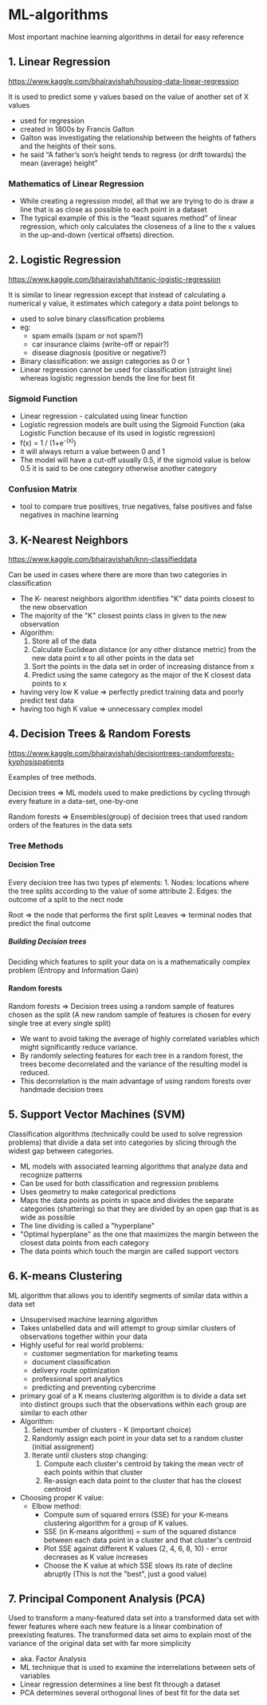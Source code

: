 ML-algorithms
=============
Most important machine learning algorithms in detail for easy reference

## 1. Linear Regression
https://www.kaggle.com/bhairavishah/housing-data-linear-regression

It is used to predict some y values based on the value of another set of X values

- used for regression
- created in 1800s by Francis Galton
- Galton was investigating the relationship between the heights of fathers and the heights of their sons.
- he said “A father’s son’s height tends to regress (or drift towards) the mean (average) height”

### Mathematics of Linear Regression
- While creating a regression model, all that we are trying to do is draw a line that is as close as possible to each point in a dataset
- The typical example of this is the “least squares method” of linear regression, which only calculates the closeness of a line to the x values in the up-and-down (vertical offsets) direction.

## 2. Logistic Regression
https://www.kaggle.com/bhairavishah/titanic-logistic-regression

It is similar to linear regression except that instead of calculating a numerical y value, it estimates which category a data point belongs to

- used to solve binary classification problems
- eg: 
  - spam emails (spam or not spam?)
  - car insurance claims (write-off or repair?)
  - disease diagnosis (positive or negative?)
- Binary classification: we assign categories as 0 or 1
- Linear regression cannot be used for classification (straight line) whereas logistic regression bends the line for best fit

### Sigmoid Function
- Linear regression - calculated using linear function
- Logistic regression models are built using the Sigmoid Function (aka Logistic Function because of its used in logistic regression)
- f(x) = 1 / (1+e<sup>-(x)</sup>)
- it will always return a value between 0 and 1
- The model will have a cut-off usually 0.5, if the sigmoid value is below 0.5 it is said to be one category otherwise another category

### Confusion Matrix
- tool to compare true positives, true negatives, false positives and false negatives in machine learning

## 3. K-Nearest Neighbors
https://www.kaggle.com/bhairavishah/knn-classifieddata

Can be used in cases where there are more than two categories in classification

- The K- nearest neighbors algorithm identifies "K" data points closest to the new observation
- The majority of the "K" closest points class in given to the new observation
- Algorithm:
    1. Store all of the data
    2. Calculate Euclidean distance (or any other distance metric) from the new data point x to all other points in the data set
    3. Sort the points in the data set in order of increasing distance from x
    4. Predict using the same category as the major of the K closest data points to x
- having very low K value => perfectly predict training data and poorly predict test data
- having too high K value => unnecessary complex model

## 4. Decision Trees & Random Forests
https://www.kaggle.com/bhairavishah/decisiontrees-randomforests-kyphosispatients

Examples of tree methods.

Decision trees => ML models used to make predictions by cycling through every feature in a data-set, one-by-one

Random forests => Ensembles(group) of decision trees that used random orders of the features in the data sets

### Tree Methods
#### Decision Tree
Every decision tree has two types pf elements:
    1. Nodes: locations where the tree splits according to the value of some attribute
    2. Edges: the outcome of a split to the nect node

Root => the node that performs the first split
Leaves => terminal nodes that predict the final outcome

##### Building Decision trees
Deciding which features to split your data on is a mathematically complex problem (Entropy and Information Gain)

#### Random forests
Random forests => Decision trees using a random sample of features chosen as the split (A new random sample of features is chosen for every single tree at every single split)

- We want to avoid taking the average of highly correlated variables which might significantly reduce variance.
- By randomly selecting features for each tree in a random forest, the trees become decorrelated and the variance of the resulting model is reduced. 
- This decorrelation is the main advantage of using random forests over handmade decision trees

## 5. Support Vector Machines (SVM)
Classification algorithms (technically could be used to solve regression problems) that divide a data set into categories by slicing through the widest gap between categories.

- ML models with associated learning algorithms that analyze data and recognize patterns
- Can be used for both classification and regression problems
- Uses geometry to make categorical predictions
- Maps the data points as points in space and divides the separate categories (shattering) so that they are divided by an open gap that is as wide as possible
- The line dividing is called a "hyperplane"
- "Optimal hyperplane" as the one that maximizes the margin between the closest data points from each category
- The data points which touch the margin are called support vectors

## 6. K-means Clustering
ML algorithm that allows you to identify segments of similar data within a data set

- Unsupervised machine learning algorithm
- Takes unlabelled data and will attempt to group similar clusters of observations together within your data
- Highly useful for real world problems:
  - customer segmentation for marketing teams
  - document classification
  - delivery route optimization
  - professional sport analytics
  - predicting and preventing cybercrime
- primary goal of a K means clustering algorithm is to divide a data set into distinct groups such that the observations within each group are similar to each other
- Algorithm:
    1. Select number of clusters - K (important choice)
    2. Randomly assign each point in your data set to a random cluster (initial assignment)
    3. Iterate until clusters stop changing:
       1. Compute each cluster's centroid by taking the mean vectr of each points within that cluster
       2. Re-assign each data point to the cluster that has the closest centroid
- Choosing proper K value:
  - Elbow method: 
    - Compute sum of squared errors (SSE) for your K-means clustering algorithm for a group of K values. 
    - SSE (in K-means algorithm) = sum of the squared distance between each data point in a cluster and that cluster's centroid
    - Plot SSE against different K values (2, 4, 6, 8, 10) - error decreases as K value increases
    - Choose the K value at which SSE slows its rate of decline abruptly (This is not the "best", just a good value)

## 7. Principal Component Analysis (PCA)
Used to transform a many-featured data set into a transformed data set with fewer features where each new feature is a linear combination of preexisting features. The transformed data set aims to explain most of the variance of the original data set with far more simplicity

- aka. Factor Analysis
- ML technique that is used to examine the interrelations between sets of variables
- Linear regression determines a line best fit through a dataset
- PCA determines several orthogonal lines of best fit for the data set
